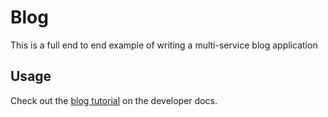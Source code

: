 # Blog

This is a full end to end example of writing a multi-service blog application

## Usage

Check out the [blog tutorial](https://m3o.dev/building-a-blog) on the developer docs.
